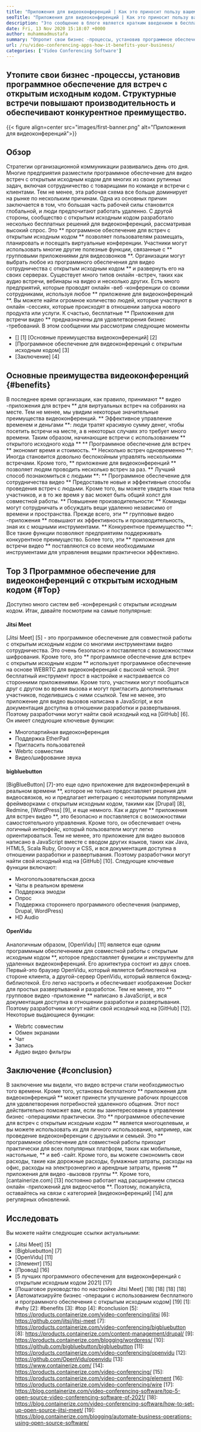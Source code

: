 ```yaml
---
title: "Приложения для видеоконференций | Как это приносит пользу вашему бизнесу" 
seoTitle: "Приложения для видеоконференций | Как это приносит пользу вашему бизнесу" 
description: "Это сообщение в блоге является кратким введением в бесплатные приложения для видеоконференций. Это бесплатное программное обеспечение для совместной работы предоставляет широкий спектр функций для групповых встреч." 
date: Fri, 13 Nov 2020 15:18:07 +0000
author: muhammadmustafa
summary: "Опропит свои бизнес -процессы, установив программное обеспечение для встреч с открытым исходным кодом. Структурные встречи повышают производительность и обеспечивают конкурентное преимущество." 
url: /ru/video-conferencing-apps-how-it-benefits-your-business/
categories: ['Video Conferencing Software']
---
```


## Утопите свои бизнес -процессы, установив программное обеспечение для встреч с открытым исходным кодом. Структурные встречи повышают производительность и обеспечивают конкурентное преимущество.

{{< figure align=center src="images/first-banner.png" alt="Приложения для видеоконференций">}}


## Обзор
Стратегии организационной коммуникации развивались день ото дня. Многие предприятия разместили программное обеспечение для видео встреч с открытым исходным кодом для многих из своих рутинных задач, включая сотрудничество с товарищами по команде и встречи с клиентами. Тем не менее, эта рабочая схема все больше доминирует на рынке по нескольким причинам. Одна из основных причин заключается в том, что большая часть рабочей силы становится глобальной, и люди предпочитают работать удаленно. С другой стороны, сообщество с открытым исходным кодом разработало несколько бесплатных решений для видеоконференций, рассматривая высокий спрос. Это ** программное обеспечение для встреч с открытым исходным кодом ** позволяет пользователям размещать, планировать и посещать виртуальные конференции. Участники могут использовать многие другие полезные функции, связанные с ** групповыми приложениями для видеозвонков **. Организации могут выбрать любое из программного обеспечения для видео сотрудничества с открытым исходным кодом ** и развернуть его на своих серверах. Существует много типов онлайн -встреч, таких как аудио встречи, вебинары на видео и несколько других.
Есть много предприятий, которые проводят онлайн -веб -конференции со своими сотрудниками, используя любое ** приложение для видеоконференций **. Вы можете найти огромное количество людей, которые участвуют в онлайн -сессиях, которые происходят в отношении запуска нового продукта или услуги. К счастью, бесплатные ** Приложения для встречи видео ** предназначены для удовлетворения бизнес -требований. В этом сообщении мы рассмотрим следующие моменты
  * [] [1] [Основные преимущества видеоконференций] [2]
  * [Программное обеспечение для видеоконференций с открытым исходным кодом] [3]
  * [Заключение] [4]

## Основные преимущества видеоконференций {#benefits}
В последнее время организации, как правило, принимают ** видео -приложения для встреч ** для виртуальных встреч на собраниях на месте. Тем не менее, мы увидим некоторые значительные преимущества видеоконференций.
** Эффективное управление временем и деньгами **: люди тратят красивую сумму денег, чтобы посетить встречи на месте, а в некоторых случаях это требует много времени. Таким образом, начинающие встречи с использованием ** открытого исходного кода ** ** Программное обеспечение для встреч ** экономит время и стоимость.
** Несколько встреч одновременно **: Иногда становится довольно беспокойным управлять несколькими встречами. Кроме того, ** приложение для видеоконференций ** позволяет людям проводить несколько встреч за раз.
** Лучший способ познакомиться с людьми **: ** Программное обеспечение для сотрудничества видео ** Предоставьте новые и эффективные способы проведения встреч с людьми. Кроме того, вы можете увидеть язык тела участников, и в то же время у вас может быть общий холст для совместной работы.
** Повышение производительности: ** Команды могут сотрудничать и обсуждать вещи удаленно независимо от времени и пространства. Прежде всего, эти ** групповые видео -приложения ** повышают их эффективность и производительность, зная их с мощными инструментами.
** Конкурентное преимущество **: Все такие функции позволяют предприятиям поддерживать конкурентное преимущество. Более того, эти ** приложения для встречи видео ** поставляются со всеми необходимыми инструментами для управления вещами практически эффективно.

## Top 3 Программное обеспечение для видеоконференций с открытым исходным кодом {#Top}
Доступно много систем веб -конференций с открытым исходным кодом. Итак, давайте посмотрим на самые популярные:

#### Jitsi Meet
[Jitsi Meet] [5] - это программное обеспечение для совместной работы с открытым исходным кодом со многими инструментами видео сотрудничества. Это очень безопасно и поставляется с возможностями шифрования. Кроме того, это ** программное обеспечение для встреч с открытым исходным кодом ** использует программное обеспечение на основе WEBRTC для видеоконференций с высокой четкой. Этот бесплатный инструмент прост в настройке и настраивается со сторонними приложениями. Кроме того, участники могут пообщаться друг с другом во время вызова и могут пригласить дополнительных участников, поделившись с ними ссылкой. Тем не менее, это приложение для видео вызовов написана в JavaScript, и вся документация доступна в отношении разработки и развертывания. Поэтому разработчики могут найти свой исходный код на [GitHub] [6]. Он имеет следующие ключевые функции:
  * Многопартийная видеоконференция
  * Поддержка EtherPad
  * Пригласить пользователей
  * Webrtc совместим
  * Видео/шифрование звука

#### bigbluebutton
[BigBlueButton] [7]-это еще одно приложение для видеоконференций в реальном времени **, которое не только предоставляет решения для видеосвязков, но и предлагает интеграцию с некоторыми популярными фреймворками с открытым исходным кодом, такими как [Drupal] [8], Redmine, [WordPress] [9], и еще немного. Как и другие ** приложения для встреч видео **, это безопасно и поставляется с возможностями самостоятельного управления. Кроме того, он обеспечивает очень логичный интерфейс, который пользователи могут легко ориентироваться. Тем не менее, это приложение для видео вызовов написано в JavaScript вместе с вводом других языков, таких как Java, HTML5, Scala Ruby, Groovy и CSS, и вся документация доступна в отношении разработки и развертывания. Поэтому разработчики могут найти свой исходный код на [GitHub] [10]. Следующие ключевые функции включают:
  * Многопользовательская доска
  * Чаты в реальном времени
  * Поддержка эмодзи
  * Опрос
  * Поддержка стороннего программного обеспечения (например, Drupal, WordPress)
  * HD Audio

#### OpenVidu
Аналогичным образом, [OpenVidu] [11] является еще одним программным обеспечением для совместной работы с открытым исходным кодом **, которое предоставляет функции и инструменты для удаленных видеоконференций. Его архитектура состоит из двух слоев. Первый-это браузер OpenVidu, который является библиотекой на стороне клиента, а другой-сервер OpenVidu, который является бэкэнд-библиотекой. Его легко настроить и обеспечивает изображение Docker для простых развертываний и разработок. Тем не менее, это ** групповое видео -приложение ** написано в JavaScript, и вся документация доступна в отношении разработки и развертывания. Поэтому разработчики могут найти свой исходный код на [GitHub] [12]. Некоторые выдающиеся функции:
  * Webrtc совместим
  * Обмен экранами
  * Чат
  * Запись
  * Аудио видео фильтры

## Заключение {#conclusion}
В заключение мы видели, что видео встречи стали необходимостью того времени. Кроме того, установка бесплатного ** приложения для видеоконференций ** может принести улучшение рабочих процессов для удовлетворения потребностей удаленного общения. Этот пост действительно поможет вам, если вы заинтересованы в управлении бизнес -операциями практически. Это ** программное обеспечение для встреч с открытым исходным кодом ** является многоцелевым, и вы можете использовать их для личного использования, например, как проведение видеоконференции с друзьями и семьей. Это ** программное обеспечение для совместной работы приходит практически для всех популярных платформ, таких как мобильные, настольные, ** и веб -сайт. Кроме того, вы можете сэкономить свои расходы, такие как дорожные расходы, бумажные затраты, расходы на офис, расходы на электроэнергию и арендные затраты, приняв ** приложения для видео -вызовов группы **.
Кроме того, [cantainerize.com] [13] постоянно работает над расширением списка онлайн -приложений для видеосчетов **. Поэтому, пожалуйста, оставайтесь на связи с категорией [видеоконференций] [14] для регулярных обновлений.

## Исследовать
Вы можете найти следующие ссылки актуальными:
  * [Jitsi Meet] [5]
  * [Bigbluebutton] [7]
  * [OpenVidu] [11]
  * [Элемент] [15]
  * [Провод] [16]
  * [5 лучших программного обеспечения для видеоконференций с открытым исходным кодом 2021] [17]
  * [Пошаговое руководство по настройке Jitsi Meet] [18] [18] [18] [18]
  * [Автоматизируйте бизнес -операции с использованием бесплатного и программного обеспечения с открытым исходным кодом] [19]
[1]: #why
[2]: #benefits
[3]: #top
[4]: #conclusion
[5]: https://products.containerize.com/video-conferencing/jitsi
[6]: https://github.com/jitsi/jitsi-meet
[7]: https://products.containerize.com/video-conferencing/bigbluebutton
[8]: https://products.containerize.com/content-management/drupal/
[9]: https://products.containerize.com/blogging/wordpress/
[10]: https://github.com/bigbluebutton/bigbluebutton
[11]: https://products.containerize.com/video-conferencing/openvidu
[12]: https://github.com/OpenVidu/openvidu
[13]: https://www.containerize.com/
[14]: https://products.containerize.com/video-conferencing/
[15]: https://products.containerize.com/video-conferencing/element
[16]: https://products.containerize.com/video-conferencing/wire
[17]: https://blog.containerize.com/video-conferencing-software/top-5-open-source-video-conferencing-software-of-2021/
[18]: https://blog.containerize.com/video-conferencing-software/how-to-set-up-open-source-jitsi-meet/
[19]: https://blog.containerize.com/blogging/automate-business-operations-using-open-source-software/
